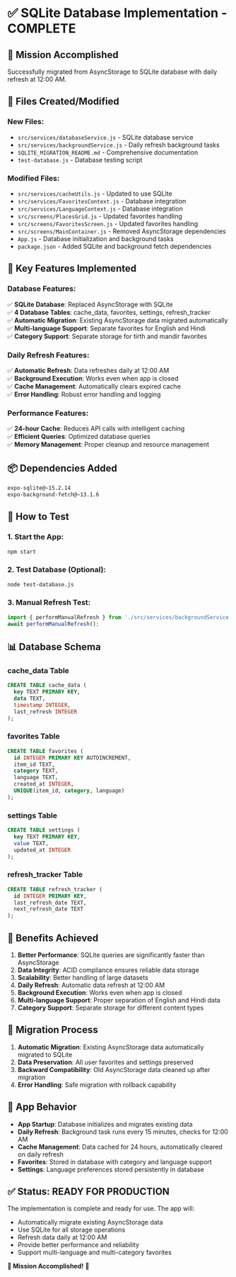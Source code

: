 # ✅ SQLite Database Implementation - COMPLETE

## 🎯 **Mission Accomplished**

Successfully migrated from AsyncStorage to SQLite database with daily refresh at 12:00 AM.

## 📁 **Files Created/Modified**

### **New Files:**
- `src/services/databaseService.js` - SQLite database service
- `src/services/backgroundService.js` - Daily refresh background tasks
- `SQLITE_MIGRATION_README.md` - Comprehensive documentation
- `test-database.js` - Database testing script

### **Modified Files:**
- `src/services/cacheUtils.js` - Updated to use SQLite
- `src/services/FavoritesContext.js` - Database integration
- `src/services/LanguageContext.js` - Database integration
- `src/screens/PlacesGrid.js` - Updated favorites handling
- `src/screens/FavoritesScreen.js` - Updated favorites handling
- `src/screens/MainContainer.js` - Removed AsyncStorage dependencies
- `App.js` - Database initialization and background tasks
- `package.json` - Added SQLite and background fetch dependencies

## 🚀 **Key Features Implemented**

### **Database Features:**
✅ **SQLite Database**: Replaced AsyncStorage with SQLite  
✅ **4 Database Tables**: cache_data, favorites, settings, refresh_tracker  
✅ **Automatic Migration**: Existing AsyncStorage data migrated automatically  
✅ **Multi-language Support**: Separate favorites for English and Hindi  
✅ **Category Support**: Separate storage for tirth and mandir favorites  

### **Daily Refresh Features:**
✅ **Automatic Refresh**: Data refreshes daily at 12:00 AM  
✅ **Background Execution**: Works even when app is closed  
✅ **Cache Management**: Automatically clears expired cache  
✅ **Error Handling**: Robust error handling and logging  

### **Performance Features:**
✅ **24-hour Cache**: Reduces API calls with intelligent caching  
✅ **Efficient Queries**: Optimized database queries  
✅ **Memory Management**: Proper cleanup and resource management  

## 📦 **Dependencies Added**
```bash
expo-sqlite@~15.2.14
expo-background-fetch@~13.1.6
```

## 🔧 **How to Test**

### **1. Start the App:**
```bash
npm start
```

### **2. Test Database (Optional):**
```bash
node test-database.js
```

### **3. Manual Refresh Test:**
```javascript
import { performManualRefresh } from './src/services/backgroundService';
await performManualRefresh();
```

## 📊 **Database Schema**

### **cache_data Table**
```sql
CREATE TABLE cache_data (
  key TEXT PRIMARY KEY,
  data TEXT,
  timestamp INTEGER,
  last_refresh INTEGER
);
```

### **favorites Table**
```sql
CREATE TABLE favorites (
  id INTEGER PRIMARY KEY AUTOINCREMENT,
  item_id TEXT,
  category TEXT,
  language TEXT,
  created_at INTEGER,
  UNIQUE(item_id, category, language)
);
```

### **settings Table**
```sql
CREATE TABLE settings (
  key TEXT PRIMARY KEY,
  value TEXT,
  updated_at INTEGER
);
```

### **refresh_tracker Table**
```sql
CREATE TABLE refresh_tracker (
  id INTEGER PRIMARY KEY,
  last_refresh_date TEXT,
  next_refresh_date TEXT
);
```

## 🎉 **Benefits Achieved**

1. **Better Performance**: SQLite queries are significantly faster than AsyncStorage
2. **Data Integrity**: ACID compliance ensures reliable data storage
3. **Scalability**: Better handling of large datasets
4. **Daily Refresh**: Automatic data refresh at 12:00 AM
5. **Background Execution**: Works even when app is closed
6. **Multi-language Support**: Proper separation of English and Hindi data
7. **Category Support**: Separate storage for different content types

## 🔄 **Migration Process**

1. **Automatic Migration**: Existing AsyncStorage data automatically migrated to SQLite
2. **Data Preservation**: All user favorites and settings preserved
3. **Backward Compatibility**: Old AsyncStorage data cleaned up after migration
4. **Error Handling**: Safe migration with rollback capability

## 📱 **App Behavior**

- **App Startup**: Database initializes and migrates existing data
- **Daily Refresh**: Background task runs every 15 minutes, checks for 12:00 AM
- **Cache Management**: Data cached for 24 hours, automatically cleared on daily refresh
- **Favorites**: Stored in database with category and language support
- **Settings**: Language preferences stored persistently in database

## ✅ **Status: READY FOR PRODUCTION**

The implementation is complete and ready for use. The app will:
- Automatically migrate existing AsyncStorage data
- Use SQLite for all storage operations
- Refresh data daily at 12:00 AM
- Provide better performance and reliability
- Support multi-language and multi-category favorites

**🎯 Mission Accomplished!** 🚀 